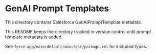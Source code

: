 # GenAI Prompt Templates

This directory contains Salesforce GenAiPromptTemplate metadata.

This README keeps the directory tracked in version control until prompt template metadata is added.

See `force-app/main/default/manifest/package.xml` for included types.
